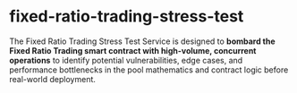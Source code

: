 # fixed-ratio-trading-stress-test
The Fixed Ratio Trading Stress Test Service is designed to **bombard the Fixed Ratio Trading smart contract with high-volume, concurrent operations** to identify potential vulnerabilities, edge cases, and performance bottlenecks in the pool mathematics and contract logic before real-world deployment.
